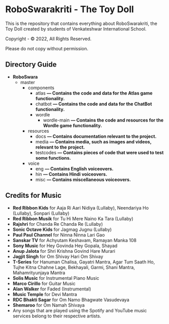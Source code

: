 # RoboSwarakriti - The Toy Doll
This is the repository that contains everything about RoboSwarakriti, the Toy Doll created by students of Venkateshwar International School.  

Copyright - © 2022, All Rights Reserved.  

Please do not copy without permission.  

## Directory Guide  
* **RoboSwara**
    * master
       * components
           * atlas **— Contains the code and data for the Atlas game functionality.**
           * chatbot **— Contains the code and data for the ChatBot functionality.**
           * wordle
               * wordle-main **— Contains the code and resources for the Wordle game functionality.**
       * resources
           * docs **— Contains documentation relevant to the project.**
           * media **— Contains media, such as images and videos, relevant to the project.**
           * testcodes **— Contains pieces of code that were used to test some functions.**
       * voice
           * eng **— Contains English voiceovers.**
           * hin **— Contains Hindi voiceovers.**
           * misc **— Contains miscellaneous voiceovers.**

## Credits for Music
* **Red Ribbon Kids** for Aaja Ri Aari Nidiya (Lullaby), Neendariya Ho (Lullaby), Sonpari (Lullaby)
* **Red Ribbon Musik** for Tu Hi Mere Naino Ka Tara (Lullaby)
* **Rajshri** for Chanda Re Chanda Re (Lullaby)
* **Sonic Octave Kids** for Jagmag Jugnu (Lullaby)
* **Paul Paul Channel** for Ninna Ninna Lari Gao
* **Sanskar TV** for Achyutam Keshavam, Ramayan Manka 108
* **Sony Music** for Hey Govinda Hey Gopala, Shayad
* **Anup Jalota** for Shri Krishna Govind Hare Murari
* **Jagjit Singh** for Om Shivay Hari Om Shivay
* **T-Series** for Hanuman Chalisa, Gayatri Mantra, Agar Tum Saath Ho, Tujhe Kitna Chahne Lage, Bekhayali, Garmi, Shani Mantra, Mahamrityunjaya Mantra
* **Solis Music** for Instrumental Piano Music
* **Marco Cirillo** for Guitar Music
* **Alan Walker** for Faded (Instrumental)
* **Music Temple** for Devi Mantra
* **RDC Bhakti Sagar** for Om Namo Bhagwate Vasudevaya
* **Shemaroo** for Om Namah Shivaya
* Any songs that are played using the Spotify and YouTube music services belong to their respective artists.